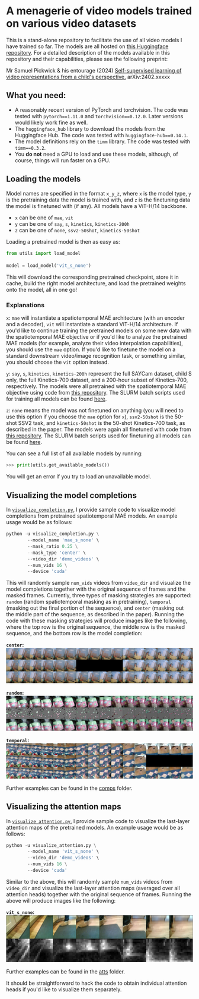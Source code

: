 # A menagerie of video models trained on various video datasets

This is a stand-alone repository to facilitate the use of all video models I have trained so far. The models are all hosted on [this Huggingface repository](https://huggingface.co/eminorhan/video-models). For a detailed description of the models available in this repository and their capabilities, please see the following preprint:

Mr Samuel Pickwick & his entourage (2024) [Self-supervised learning of video representations from a child's perspective.](https://arxiv.org/abs/2402.xxxxx) arXiv:2402.xxxxx

## What you need:
* A reasonably recent version of PyTorch and torchvision. The code was tested with `pytorch==1.11.0` and `torchvision==0.12.0`. Later versions would likely work fine as well.
* The `huggingface_hub` library to download the models from the Huggingface Hub. The code was tested with `huggingface-hub==0.14.1`.
* The model definitions rely on the `timm` library. The code was tested with `timm==0.3.2`.
* You **do not** need a GPU to load and use these models, although, of course, things will run faster on a GPU. 

## Loading the models
Model names are specified in the format `x_y_z`, where `x` is the model type, `y` is the pretraining data the model is trained with, and `z` is the finetuning data the model is finetuned with (if any). All models have a ViT-H/14 backbone.

* `x` can be one of `mae`, `vit`
* `y` can be one of `say`, `s`, `kinetics`, `kinetics-200h`
* `z` can be one of `none`, `ssv2-50shot`, `kinetics-50shot`

Loading a pretrained model is then as easy as:

```python
from utils import load_model

model = load_model('vit_s_none')
```

This will download the corresponding pretrained checkpoint, store it in cache, build the right model architecture, and load the pretrained weights onto the model, all in one go!

### Explanations
`x`: `mae` will instantiate a spatiotemporal MAE architecture (with an encoder and a decoder), `vit` will instantiate a standard ViT-H/14 architecture. If you'd like to continue training the pretrained models on some new data with the spatiotemporal MAE objective or if you'd like to analyze the pretrained MAE models (for example, analyze their video interpolation capabilities), you should use the `mae` option. If you'd like to finetune the model on a standard downstream video/image recognition task, or something similar, you should choose the `vit` option instead.

`y`: `say`, `s`, `kinetics`, `kinetics-200h` represent the full SAYCam dataset, child S only, the full Kinetics-700 dataset, and a 200-hour subset of Kinetics-700, respectively. The models were all pretrained with the spatiotemporal MAE objective using code from [this repository](https://github.com/eminorhan/mae_st). The SLURM batch scripts used for training all models can be found [here](https://github.com/eminorhan/mae_st/tree/master/scripts). 

`z`: `none` means the model was not finetuned on anything (you will need to use this option if you choose the `mae` option for `x`), `ssv2-50shot` is the 50-shot SSV2 task, and `kinetics-50shot` is the 50-shot Kinetics-700 task, as described in the paper. The models were again all finetuned with code from [this repository](https://github.com/eminorhan/mae_st). The SLURM batch scripts used for finetuning all models can be found [here](https://github.com/eminorhan/mae_st/tree/master/scripts/finetune).

You can see a full list of all available models by running:
```python
>>> print(utils.get_available_models())
```

You will get an error if you try to load an unavailable model.

## Visualizing the model completions
In [`visualize_completion.py`](https://github.com/eminorhan/video-models/blob/master/visualize_completion.py), I provide sample code to visualize model completions from pretrained spatiotemporal MAE models. An example usage would be as follows:
```python
python -u visualize_completion.py \
        --model_name 'mae_s_none' \
        --mask_ratio 0.25 \
        --mask_type 'center' \
        --video_dir 'demo_videos' \
        --num_vids 16 \
        --device 'cuda'
```
This will randomly sample `num_vids` videos from `video_dir` and visualize the model completions together with the original sequence of frames and the masked frames. Currently, three types of masking strategies are supported: `random` (random spatiotemporal masking as in pretraining), `temporal` (masking out the final portion of the sequence), and `center` (masking out the middle part of the sequence, as described in the paper). Running the code with these masking strategies will produce images like the following, where the top row is the original sequence, the middle row is the masked sequence, and the bottom row is the model completion:

**`center`:**
![](comps/center/mae_s_none_center.jpg)

**`random`:**
![](comps/random/mae_s_none_random.jpg)

**`temporal`:**
![](comps/temporal/mae_s_none_temporal.jpg)

Further examples can be found in the [comps](https://github.com/eminorhan/video-models/comps) folder.

## Visualizing the attention maps
In [`visualize_attention.py`](https://github.com/eminorhan/video-models/blob/master/visualize_attention.py), I provide sample code to visualize the last-layer attention maps of the pretrained models. An example usage would be as follows:
```python
python -u visualize_attention.py \
        --model_name 'vit_s_none' \
        --video_dir 'demo_videos' \
        --num_vids 16 \
        --device 'cuda'
```
Similar to the above, this will randomly sample `num_vids` videos from `video_dir` and visualize the last-layer attention maps (averaged over all attention heads) together with the original sequence of frames. Running the above will produce images like the following:

**`vit_s_none`:**
![](atts/vit_s_none_y.jpg)

Further examples can be found in the [atts](https://github.com/eminorhan/video-models/atts) folder.

It should be straightforward to hack the code to obtain individual attention heads if you'd like to visualize them separately.